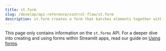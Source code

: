 ```yaml
---
title: st.form
slug: /develop/api-reference/control-flow/st.form
description: st.form creates a form that batches elements together with a “Submit" button.
---
```


<Tip>

This page only contains information on the `st.forms` API. For a deeper dive into creating and using forms within Streamlit apps, read our guide on [Using forms](/develop/concepts/elements-and-ui/forms).

</Tip>

<Autofunction function="streamlit.form" />
